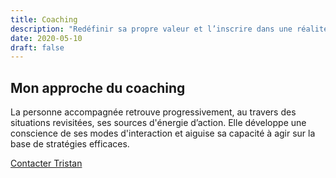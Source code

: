 ```yaml
---
title: Coaching
description: "Redéfinir sa propre valeur et l’inscrire dans une réalité"
date: 2020-05-10
draft: false
---
```


## Mon approche du coaching

La personne accompagnée retrouve progressivement, au travers des situations revisitées, ses sources d'énergie d’action. Elle développe une conscience de ses modes d'interaction et aiguise sa capacité à agir sur la base de stratégies efficaces.

[Contacter Tristan](mailto:tdefommervault@qualia-management.com)
